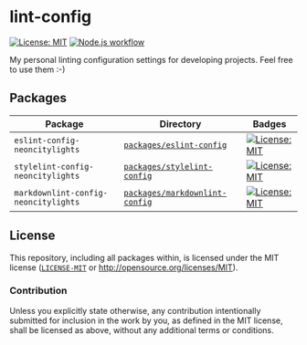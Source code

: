 # lint-config
[![License: MIT](https://img.shields.io/badge/License-MIT-blue.svg)](https://opensource.org/licenses/MIT)
[![Node.js workflow](https://github.com/neoncitylights/lint-config/actions/workflows/main.yml/badge.svg)](https://github.com/neoncitylights/lint-config/actions/workflows/main.yml)

My personal linting configuration settings for developing projects. Feel free to use them :-)

## Packages
| Package                              | Directory | Badges |
| ------------------------------------ | --------- | ------ |
| `eslint-config-neoncitylights`       | [`packages/eslint-config`](./packages/eslint-config/)            | [![License: MIT](https://img.shields.io/badge/License-MIT-blue.svg)](https://opensource.org/licenses/MIT) |
| `stylelint-config-neoncitylights`    | [`packages/stylelint-config`](./packages/stylelint-config)       | [![License: MIT](https://img.shields.io/badge/License-MIT-blue.svg)](https://opensource.org/licenses/MIT) |
| `markdownlint-config-neoncitylights` | [`packages/markdownlint-config`](./packages/markdownlint-config) | [![License: MIT](https://img.shields.io/badge/License-MIT-blue.svg)](https://opensource.org/licenses/MIT) |

## License
This repository, including all packages within, is licensed under the MIT license ([`LICENSE-MIT`](./LICENSE) or http://opensource.org/licenses/MIT).

### Contribution
Unless you explicitly state otherwise, any contribution intentionally submitted for inclusion in the work by you, as defined in the MIT license, shall be licensed as above, without any additional terms or conditions.
